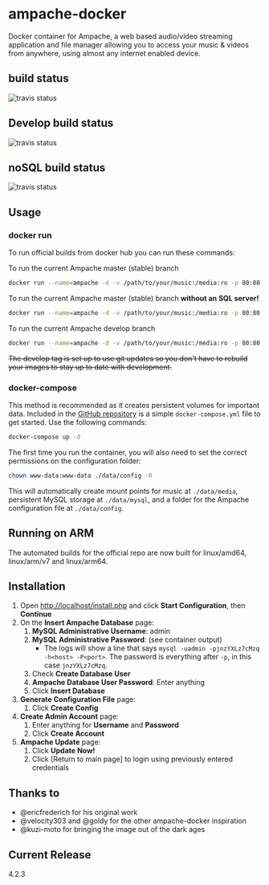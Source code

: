 # ampache-docker

Docker container for Ampache, a web based audio/video streaming application and file manager allowing you to access your music & videos from anywhere, using almost any internet enabled device.

## build status

![travis status](https://travis-ci.org/ampache/ampache-docker.svg?branch=master)

## Develop build status

![travis status](https://travis-ci.org/ampache/ampache-docker.svg?branch=develop)

## noSQL build status

![travis status](https://travis-ci.org/ampache/ampache-docker.svg?branch=nosql)

## Usage

### docker run

To run official builds from docker hub you can run these commands:

To run the current Ampache master (stable) branch

```bash
docker run --name=ampache -d -v /path/to/your/music:/media:ro -p 80:80 ampache/ampache
```

To run the current Ampache master (stable) branch **without an SQL server!**

```bash
docker run --name=ampache -d -v /path/to/your/music:/media:ro -p 80:80 ampache/ampache:nosql
```

To run the current Ampache develop branch

```bash
docker run --name=ampache -d -v /path/to/your/music:/media:ro -p 80:80 ampache/ampache:develop
```

~~The develop tag is set up to use git updates so you don't have to rebuild your images to stay up to date with development.~~

### docker-compose

This method is recommended as it creates persistent volumes for important data. Included in the [GitHub repository](https://github.com/ampache/ampache-docker/blob/master/docker-compose.yml) is a simple `docker-compose.yml` file to get started. Use the following commands:

```bash
docker-compose up -d
```

The first time you run the container, you will also need to set the correct permissions on the configuration folder:

```bash
chown www-data:www-data ./data/config -R
```

This will automatically create mount points for music at `./data/media`, persistent MySQL storage at `./data/mysql`, and a folder for the Ampache configuration file at `./data/config`.

## Running on ARM

The automated builds for the official repo are now built for linux/amd64, linux/arm/v7 and linux/arm64.

## Installation

1. Open [http://localhost/install.php](http://localhost/install.php) and click **Start Configuration**, then **Continue**
2. On the **Insert Ampache Database** page:
    1. **MySQL Administrative Username**: admin
    2. **MySQL Administrative Password**: (see container output)
        * The logs will show a line that says `mysql -uadmin -pjnzYXLz7cMzq -h<host> -P<port>`. The password is everything after `-p`, in this case `jnzYXLz7cMzq`.
    3. Check **Create Database User**
    4. **Ampache Database User Password**: Enter anything
    5. Click **Insert Database**
3. **Generate Configuration File** page:
    1. Click **Create Config**
4. **Create Admin Account** page:
    1. Enter anything for **Username** and **Password**
    2. Click **Create Account**
5. **Ampache Update** page:
    1. Click **Update Now!**
    2. Click [Return to main page] to login using previously entered credentials

## Thanks to

* @ericfrederich for his original work
* @velocity303 and @goldy for the other ampache-docker inspiration
* @kuzi-moto for bringing the image out of the dark ages

## Current Release

4.2.3

